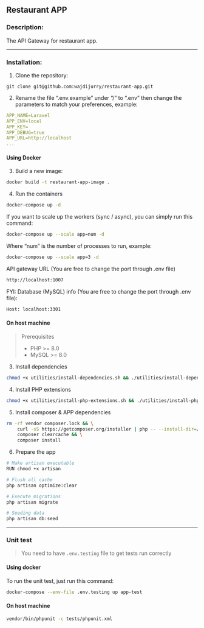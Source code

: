 Restaurant APP
--
### Description:
The API Gateway for restaurant app.

---

### Installation:

1. Clone the repository:
```shell script
git clone git@github.com:wajdijurry/restaurant-app.git
```

2. Rename the file “.env.example” under “/” to “.env” then change the parameters to match your preferences, example:
```yaml
APP_NAME=Laravel
APP_ENV=local
APP_KEY=
APP_DEBUG=true
APP_URL=http://localhost
...
```
#### Using Docker
3. Build a new image:
```bash
docker build -t restaurant-app-image .
```

4. Run the containers
```bash
docker-compose up -d
```


If you want to scale up the workers (sync / async), you can simply run this command:
```bash
docker-compose up --scale app=num -d
```

Where “num” is the number of processes to run, example:
```bash
docker-compose up --scale app=3 -d
```

API gateway URL (You are free to change the port through .env file)
```bash
http://localhost:1007
```

FYI: Database (MySQL) info (You are free to change the port through .env file):
```bash
Host: localhost:3301 
```

#### On host machine
> Prerequisites
> - PHP >= 8.0
> - MySQL >= 8.0

3. Install dependencies
```bash
chmod +x utilities/install-dependencies.sh && ./utilities/install-dependencies.sh
```

4. Install PHP extensions
```bash
chmod +x utilities/install-php-extensions.sh && ./utilities/install-php-extensions.sh
```

5. Install composer & APP dependencies
```bash
rm -rf vendor composer.lock && \
    curl -sS https://getcomposer.org/installer | php -- --install-dir=/usr/local/bin --filename=composer && \
    composer clearcache && \
    composer install
```

6. Prepare the app
```bash
# Make artisan executable
RUN chmod +x artisan

# Flush all cache
php artisan optimize:clear

# Execute migrations
php artisan migrate

# Seeding data
php artisan db:seed
```

---
### Unit test

> You need to have `.env.testing` file to get tests run correctly
> 
#### Using docker
To run the unit test, just run this command:
```bash
docker-compose --env-file .env.testing up app-test
```

#### On host machine
```bash
vendor/bin/phpunit -c tests/phpunit.xml
```